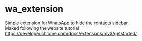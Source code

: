 # wa_extension
Simple extension for WhatsApp to hide the contacts sidebar. <br />
Maked following the website tutorial https://developer.chrome.com/docs/extensions/mv3/getstarted/
